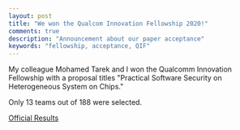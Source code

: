 ```yaml
---
layout: post
title: "We won the Qualcom Innovation Fellowship 2020!"
comments: true
description: "Announcement about our paper acceptance"
keywords: "fellowship, acceptance, QIF"
---
```


My colleague Mohamed Tarek and I won the Qualcomm Innovation Fellowship with a
proposal titles "Practical Software Security on Heterogeneous System on Chips."

Only 13 teams out of 188 were selected.  

[Official Results](https://www.qualcomm.com/research/university-relations/innovation-fellowship/2020-north-america)


